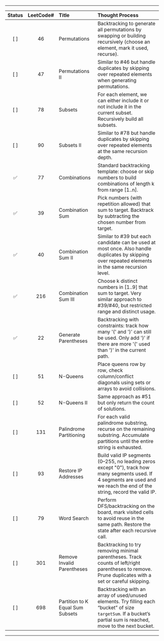 
---

| Status | LeetCode# |  Title                  | Thought Process                                                                                                                                                                                                |
|:-----:|:------------:|:--------------------------------|:---------------------------------------------------------------------------------------------------------------------------------------------------------------------------------------------------------------|
|  [ ]  | 46           | Permutations                    | Backtracking to generate all permutations by swapping or building recursively (choose an element, mark it used, recurse).                                                                                      |
|  [ ]  | 47           | Permutations II                 | Similar to #46 but handle duplicates by skipping over repeated elements when generating permutations.                                                                                                          |
|  [ ]  | 78           | Subsets                         | For each element, we can either include it or not include it in the current subset. Recursively build all subsets.                                                                                             |
|  [ ]  | 90           | Subsets II                      | Similar to #78 but handle duplicates by skipping over repeated elements at the same recursion depth.                                                                                                           |
|   ✅    | 77           | Combinations                    | Standard backtracking template: choose or skip numbers to build combinations of length k from range [1..n].                                                                                                    |
|   ✅   | 39           | Combination Sum                 | Pick numbers (with repetition allowed) that sum to target. Backtrack by subtracting the chosen number from target.                                                                                             |
|   ✅   | 40           | Combination Sum II              | Similar to #39 but each candidate can be used at most once. Also handle duplicates by skipping over repeated elements in the same recursion level.                                                             |
|   ✅   | 216          | Combination Sum III             | Choose k distinct numbers in [1..9] that sum to target. Very similar approach to #39/#40, but restricted range and distinct usage.                                                                             |
|   ✅   | 22           | Generate Parentheses            | Backtracking with constraints: track how many '(' and ')' can still be used. Only add ')' if there are more '(' used than ')' in the current path.                                                             |
|  [ ]  | 51           | N-Queens                        | Place queens row by row, check column/conflict diagonals using sets or arrays to avoid collisions.                                                                                                             |
|  [ ]  | 52           | N-Queens II                     | Same approach as #51 but only return the count of solutions.                                                                                                                                                   |
|  [ ]  | 131          | Palindrome Partitioning         | For each valid palindrome substring, recurse on the remaining substring. Accumulate partitions until the entire string is exhausted.                                                                           |
|  [ ]  | 93           | Restore IP Addresses            | Build valid IP segments (0–255, no leading zeros except "0"), track how many segments used. If 4 segments are used and we reach the end of the string, record the valid IP.                                    |
|  [ ]  | 79           | Word Search                     | Perform DFS/backtracking on the board, mark visited cells to avoid reuse in the same path. Restore the state after each recursive call.                                                                        |
|  [ ]  | 301          | Remove Invalid Parentheses      | Backtracking to try removing minimal parentheses. Track counts of left/right parentheses to remove. Prune duplicates with a set or careful skipping.                                                           |
|  [ ]  | 698          | Partition to K Equal Sum Subsets | Backtracking with an array of used/unused elements. Try filling each “bucket” of size `targetSum`. If a bucket’s partial sum is reached, move to the next bucket.                                              |

---
